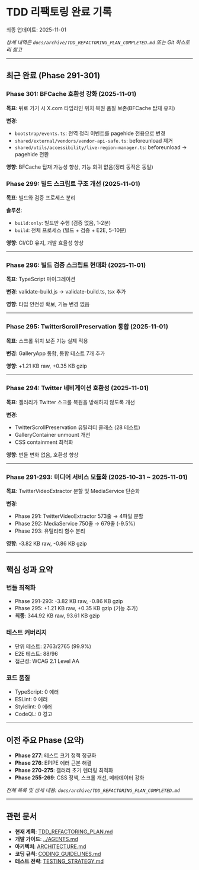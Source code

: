 # TDD 리팩토링 완료 기록

최종 업데이트: 2025-11-01

_상세 내역은 `docs/archive/TDD_REFACTORING_PLAN_COMPLETED.md` 또는 Git 히스토리
참고_

---

## 최근 완료 (Phase 291-301)

### Phase 301: BFCache 호환성 강화 (2025-11-01)

**목표**: 뒤로 가기 시 X.com 타임라인 위치 복원 품질 보존(BFCache 탑재 유지)

**변경**:

- `bootstrap/events.ts`: 전역 정리 이벤트를 pagehide 전용으로 변경
- `shared/external/vendors/vendor-api-safe.ts`: beforeunload 제거
- `shared/utils/accessibility/live-region-manager.ts`: beforeunload → pagehide
  전환

**영향**: BFCache 탑재 가능성 향상, 기능 회귀 없음(정리 동작은 동일)

### Phase 299: 빌드 스크립트 구조 개선 (2025-11-01)

**목표**: 빌드와 검증 프로세스 분리

**솔루션**:

- `build:only`: 빌드만 수행 (검증 없음, 1-2분)
- `build`: 전체 프로세스 (빌드 + 검증 + E2E, 5-10분)

**영향**: CI/CD 유지, 개발 효율성 향상

---

### Phase 296: 빌드 검증 스크립트 현대화 (2025-11-01)

**목표**: TypeScript 마이그레이션

**변경**: validate-build.js → validate-build.ts, tsx 추가

**영향**: 타입 안전성 확보, 기능 변경 없음

---

### Phase 295: TwitterScrollPreservation 통합 (2025-11-01)

**목표**: 스크롤 위치 보존 기능 실제 적용

**변경**: GalleryApp 통합, 통합 테스트 7개 추가

**영향**: +1.21 KB raw, +0.35 KB gzip

---

### Phase 294: Twitter 네비게이션 호환성 (2025-11-01)

**목표**: 갤러리가 Twitter 스크롤 복원을 방해하지 않도록 개선

**변경**:

- TwitterScrollPreservation 유틸리티 클래스 (28 테스트)
- GalleryContainer unmount 개선
- CSS containment 최적화

**영향**: 번들 변화 없음, 호환성 향상

---

### Phase 291-293: 미디어 서비스 모듈화 (2025-10-31 ~ 2025-11-01)

**목표**: TwitterVideoExtractor 분할 및 MediaService 단순화

**변경**:

- Phase 291: TwitterVideoExtractor 573줄 → 4파일 분할
- Phase 292: MediaService 750줄 → 679줄 (-9.5%)
- Phase 293: 유틸리티 함수 분리

**영향**: -3.82 KB raw, -0.86 KB gzip

---

## 핵심 성과 요약

### 번들 최적화

- Phase 291-293: -3.82 KB raw, -0.86 KB gzip
- Phase 295: +1.21 KB raw, +0.35 KB gzip (기능 추가)
- **최종**: 344.92 KB raw, 93.61 KB gzip

### 테스트 커버리지

- 단위 테스트: 2763/2765 (99.9%)
- E2E 테스트: 88/96
- 접근성: WCAG 2.1 Level AA

### 코드 품질

- TypeScript: 0 에러
- ESLint: 0 에러
- Stylelint: 0 에러
- CodeQL: 0 경고

---

## 이전 주요 Phase (요약)

- **Phase 277**: 테스트 크기 정책 정규화
- **Phase 276**: EPIPE 에러 근본 해결
- **Phase 270-275**: 갤러리 초기 렌더링 최적화
- **Phase 255-269**: CSS 정책, 스크롤 개선, 메타데이터 강화

_전체 목록 및 상세 내용: `docs/archive/TDD_REFACTORING_PLAN_COMPLETED.md`_

---

## 관련 문서

- **현재 계획**: [TDD_REFACTORING_PLAN.md](./TDD_REFACTORING_PLAN.md)
- **개발 가이드**: [../AGENTS.md](../AGENTS.md)
- **아키텍처**: [ARCHITECTURE.md](./ARCHITECTURE.md)
- **코딩 규칙**: [CODING_GUIDELINES.md](./CODING_GUIDELINES.md)
- **테스트 전략**: [TESTING_STRATEGY.md](./TESTING_STRATEGY.md)

